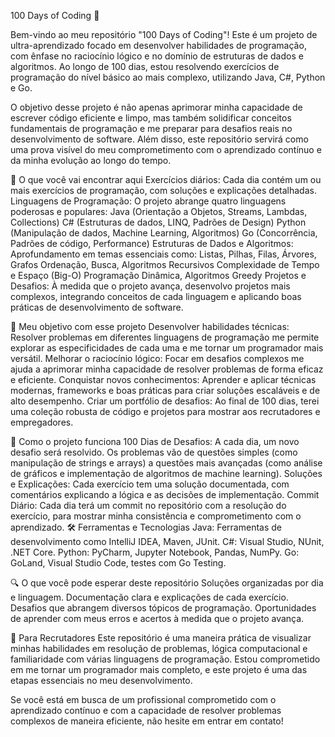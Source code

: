 100 Days of Coding 🚀


Bem-vindo ao meu repositório "100 Days of Coding"! Este é um projeto de ultra-aprendizado focado em desenvolver habilidades de programação, com ênfase no raciocínio lógico e no domínio de estruturas de dados e algoritmos. Ao longo de 100 dias, estou resolvendo exercícios de programação do nível básico ao mais complexo, utilizando Java, C#, Python e Go.

O objetivo desse projeto é não apenas aprimorar minha capacidade de escrever código eficiente e limpo, mas também solidificar conceitos fundamentais de programação e me preparar para desafios reais no desenvolvimento de software. Além disso, este repositório servirá como uma prova visível do meu comprometimento com o aprendizado contínuo e da minha evolução ao longo do tempo.

🚀 O que você vai encontrar aqui
Exercícios diários: Cada dia contém um ou mais exercícios de programação, com soluções e explicações detalhadas.
Linguagens de Programação: O projeto abrange quatro linguagens poderosas e populares:
Java (Orientação a Objetos, Streams, Lambdas, Collections)
C# (Estruturas de dados, LINQ, Padrões de Design)
Python (Manipulação de dados, Machine Learning, Algoritmos)
Go (Concorrência, Padrões de código, Performance)
Estruturas de Dados e Algoritmos: Aprofundamento em temas essenciais como:
Listas, Pilhas, Filas, Árvores, Grafos
Ordenação, Busca, Algoritmos Recursivos
Complexidade de Tempo e Espaço (Big-O)
Programação Dinâmica, Algoritmos Greedy
Projetos e Desafios: À medida que o projeto avança, desenvolvo projetos mais complexos, integrando conceitos de cada linguagem e aplicando boas práticas de desenvolvimento de software.


🌱 Meu objetivo com esse projeto
Desenvolver habilidades técnicas: Resolver problemas em diferentes linguagens de programação me permite explorar as especificidades de cada uma e me tornar um programador mais versátil.
Melhorar o raciocínio lógico: Focar em desafios complexos me ajuda a aprimorar minha capacidade de resolver problemas de forma eficaz e eficiente.
Conquistar novos conhecimentos: Aprender e aplicar técnicas modernas, frameworks e boas práticas para criar soluções escaláveis e de alto desempenho.
Criar um portfólio de desafios: Ao final de 100 dias, terei uma coleção robusta de código e projetos para mostrar aos recrutadores e empregadores.


📅 Como o projeto funciona
100 Dias de Desafios: A cada dia, um novo desafio será resolvido. Os problemas vão de questões simples (como manipulação de strings e arrays) a questões mais avançadas (como análise de gráficos e implementação de algoritmos de machine learning).
Soluções e Explicações: Cada exercício tem uma solução documentada, com comentários explicando a lógica e as decisões de implementação.
Commit Diário: Cada dia terá um commit no repositório com a resolução do exercício, para mostrar minha consistência e comprometimento com o aprendizado.
🛠️ Ferramentas e Tecnologias
Java: Ferramentas de desenvolvimento como IntelliJ IDEA, Maven, JUnit.
C#: Visual Studio, NUnit, .NET Core.
Python: PyCharm, Jupyter Notebook, Pandas, NumPy.
Go: GoLand, Visual Studio Code, testes com Go Testing.

🔍 O que você pode esperar deste repositório
Soluções organizadas por dia e linguagem.
Documentação clara e explicações de cada exercício.
Desafios que abrangem diversos tópicos de programação.
Oportunidades de aprender com meus erros e acertos à medida que o projeto avança.

🎯 Para Recrutadores
Este repositório é uma maneira prática de visualizar minhas habilidades em resolução de problemas, lógica computacional e familiaridade com várias linguagens de programação. Estou comprometido em me tornar um programador mais completo, e este projeto é uma das etapas essenciais no meu desenvolvimento.

Se você está em busca de um profissional comprometido com o aprendizado contínuo e com a capacidade de resolver problemas complexos de maneira eficiente, não hesite em entrar em contato!
